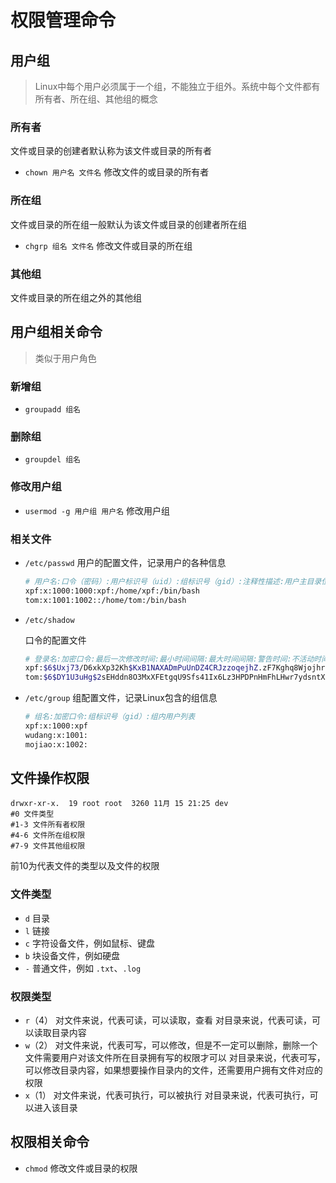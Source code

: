 # 权限管理命令

## 用户组

> Linux中每个用户必须属于一个组，不能独立于组外。系统中每个文件都有所有者、所在组、其他组的概念

### 所有者

文件或目录的创建者默认称为该文件或目录的所有者

- `chown 用户名 文件名`
  修改文件的或目录的所有者

### 所在组

文件或目录的所在组一般默认为该文件或目录的创建者所在组

- `chgrp 组名 文件名`
  修改文件或目录的所在组

### 其他组

文件或目录的所在组之外的其他组

## 用户组相关命令

> 类似于用户角色

### 新增组

- `groupadd 组名`

### 删除组

- `groupdel 组名`

### 修改用户组

- `usermod -g 用户组 用户名`
  修改用户组

### 相关文件

- `/etc/passwd`
  用户的配置文件，记录用户的各种信息

  ```bash
  # 用户名:口令（密码）:用户标识号（uid）:组标识号（gid）:注释性描述:用户主目录位置:登录Shell
  xpf:x:1000:1000:xpf:/home/xpf:/bin/bash
  tom:x:1001:1002::/home/tom:/bin/bash
  ```

- `/etc/shadow`

  口令的配置文件
  ```bash
  # 登录名:加密口令:最后一次修改时间:最小时间间隔:最大时间间隔:警告时间:不活动时间:失效时间:标志
  xpf:$6$Uxj73/D6xkXp32Kh$KxB1NAXADmPuUnDZ4CRJzzoqejhZ.zF7Kghq8WjojhrvmXNIJpkU8AObWVzfj8/U4a2ajS0kMk3AGfXg8GqK80::0:99999:7:::
  tom:$6$DY1U3uHg$2sEHddn8O3MxXFEtgqU9Sfs41Ix6Lz3HPDPnHmFhLHwr7ydsntXydRSrZRlTI.8AZDLQMiCRYzUCqRRx05hU2/:19675:0:99999:7:::
  ```

- `/etc/group`
  组配置文件，记录Linux包含的组信息

  ```bash
  # 组名:加密口令:组标识号（gid）:组内用户列表
  xpf:x:1000:xpf
  wudang:x:1001:
  mojiao:x:1002:
  ```


## 文件操作权限

```shell
drwxr-xr-x.  19 root root  3260 11月 15 21:25 dev
#0 文件类型
#1-3 文件所有者权限
#4-6 文件所在组权限
#7-9 文件其他组权限
```

前10为代表文件的类型以及文件的权限

### 文件类型

- `d`
  目录
- `l`
  链接
- `c`
  字符设备文件，例如鼠标、键盘
- `b`
  块设备文件，例如硬盘
- `-`
  普通文件，例如 `.txt`、`.log`

### 权限类型

- `r`（4）
  对文件来说，代表可读，可以读取，查看
  对目录来说，代表可读，可以读取目录内容
- `w`（2）
  对文件来说，代表可写，可以修改，但是不一定可以删除，删除一个文件需要用户对该文件所在目录拥有写的权限才可以
  对目录来说，代表可写，可以修改目录内容，如果想要操作目录内的文件，还需要用户拥有文件对应的权限
- `x`（1）
  对文件来说，代表可执行，可以被执行
  对目录来说，代表可执行，可以进入该目录

## 权限相关命令

- `chmod`
  修改文件或目录的权限
